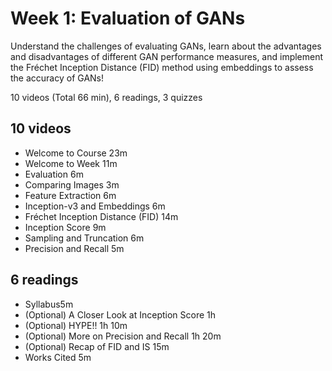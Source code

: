 # Week 1: Evaluation of GANs

Understand the challenges of evaluating GANs, learn about the advantages and disadvantages of different GAN performance measures, and implement the Fréchet Inception Distance (FID) method using embeddings to assess the accuracy of GANs!

10 videos (Total 66 min), 6 readings, 3 quizzes

## 10 videos

* Welcome to Course 23m
* Welcome to Week 11m
* Evaluation 6m
* Comparing Images 3m
* Feature Extraction 6m
* Inception-v3 and Embeddings 6m
* Fréchet Inception Distance (FID) 14m
* Inception Score 9m
* Sampling and Truncation 6m
* Precision and Recall 5m

## 6 readings

* Syllabus5m
* (Optional) A Closer Look at Inception Score 1h
* (Optional) HYPE!! 1h 10m
* (Optional) More on Precision and Recall 1h 20m
* (Optional) Recap of FID and IS 15m
* Works Cited 5m

